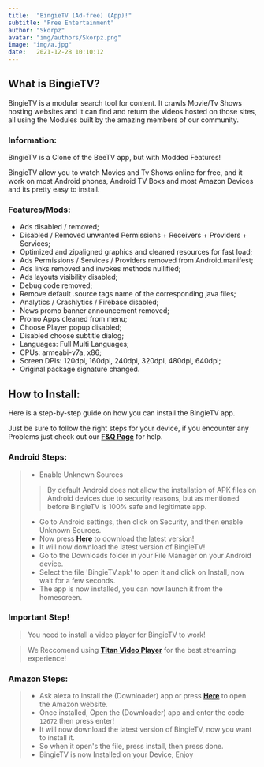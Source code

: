 ```yaml
---
title:  "BingieTV (Ad-free) (App)!"
subtitle: "Free Entertainment"
author: "Skorpz"
avatar: "img/authors/Skorpz.png"
image: "img/a.jpg"
date:   2021-12-28 10:10:12
---
```


## What is BingieTV?

BingieTV is a modular search tool for content. It crawls Movie/Tv Shows hosting websites and it can find and return the videos hosted on those sites, all using the Modules built by the amazing members of our community.

### Information:

BingieTV is a Clone of the BeeTV app, but with Modded Features!

BingieTV allow you to watch Movies and Tv Shows online for free, and it work on most Android phones, Android TV Boxs and most Amazon Devices and its pretty easy to install.

### Features/Mods:
- Ads disabled / removed;
- Disabled / Removed unwanted Permissions + Receivers + Providers + Services;
- Optimized and zipaligned graphics and cleaned resources for fast load;
- Ads Permissions / Services / Providers removed from Android.manifest;
- Ads links removed and invokes methods nullified;
- Ads layouts visibility disabled;
- Debug code removed;
- Remove default .source tags name of the corresponding java files;
- Analytics / Crashlytics / Firebase disabled;
- News promo banner announcement removed;
- Promo Apps cleaned from menu;
- Choose Player popup disabled;
- Disabled choose subtitle dialog;
- Languages: Full Multi Languages;
- CPUs: armeabi-v7a, x86;
- Screen DPIs: 120dpi, 160dpi, 240dpi, 320dpi, 480dpi, 640dpi;
- Original package signature changed.

## How to Install:
Here is a step-by-step guide on how you can install the BingieTV app.

Just be sure to follow the right steps for your device, if you encounter any Problems just check out our [**F&Q Page**](https://teamskorpz.github.io/FAQ.html) for help.

### Android Steps:
> - Enable Unknown Sources
>> By default Android does not allow the installation of APK files on Android devices due to security reasons, but as mentioned before BingieTV is 100% safe and legitimate app.
> - Go to Android settings, then click on Security, and then enable Unknown Sources.
> - Now press [**Here**](https://github.com/TeamSkorpz/teamskorpz.github.io/releases/download/Bingie-TV/BingieTV.apk) to download the latest version!
> - It will now download the latest version of BingieTV!
> - Go to the Downloads folder in your File Manager on your Android device.
> - Select the file 'BingieTV.apk' to open it and click on Install, now wait for a few seconds.
> - The app is now installed, you can now launch it from the homescreen.

### Important Step!
> You need to install a video player for BingieTV to work!

> We Reccomend using [**Titan Video Player**](https://teamskorpz.github.io/2021/11/08/Titan-Player.html) for the best streaming experience!


### Amazon Steps:
> - Ask alexa to Install the (Downloader) app or press [**Here**](https://amzn.to/3oIIJhM) to open the Amazon website.
> - Once installed, Open the (Downloader) app and enter the code `12672` then press enter!
> - It will now download the latest version of BingieTV, now you want to install it.
> - So when it open's the file, press install, then press done.
> - BingieTV is now Installed on your Device, Enjoy 
